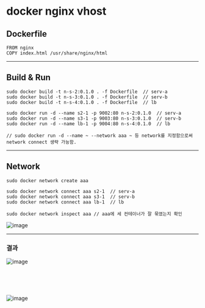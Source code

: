 # docker nginx vhost

## Dockerfile
```
FROM nginx
COPY index.html /usr/share/nginx/html
```
<hr />

## Build & Run
```
sudo docker build -t n-s-2:0.1.0 . -f Dockerfile  // serv-a
sudo docker build -t n-s-3:0.1.0 . -f Dockerfile  // serv-b
sudo docker build -t n-s-4:0.1.0 . -f Dockerfile  // lb

sudo docker run -d --name s2-1 -p 9002:80 n-s-2:0.1.0  // serv-a
sudo docker run -d --name s3-1 -p 9003:80 n-s-3:0.1.0  // serv-b
sudo docker run -d --name lb-1 -p 9004:80 n-s-4:0.1.0  // lb

// sudo docker run -d --name ~ --network aaa ~ 등 network를 지정함으로써 network connect 생략 가능함.

```

<hr />

## Network 
```
sudo docker network create aaa

sudo docker network connect aaa s2-1  // serv-a
sudo docker network connect aaa s3-1  // serv-b
sudo docker network connect aaa lb-1  // lb

sudo docker network inspect aaa // aaa에 세 컨테이너가 잘 묶였는지 확인
```
![image](https://github.com/pdh4869/docker-nginx-vhost/assets/76561901/78d313a3-7d16-42af-95d1-08cc2ace8add)

<hr />

### 결과 
![image](https://github.com/pdh4869/docker-nginx-vhost/assets/76561901/582a8260-fee3-4e8b-881d-c6d4e14a86b6)

<br /> <br /> <br/>

![image](https://github.com/pdh4869/docker-nginx-vhost/assets/76561901/85872bb2-86d4-4c98-8c11-d3a2a8954ee7)
